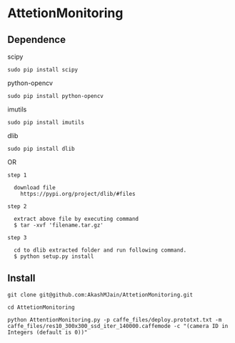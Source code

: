 # AttetionMonitoring
## Dependence

scipy

  `sudo pip install scipy`

python-opencv

  `sudo pip install python-opencv`

imutils

  `sudo pip install imutils`

dlib

  `sudo pip install dlib`

  OR

  ```
  step 1

    download file
      https://pypi.org/project/dlib/#files

  step 2

    extract above file by executing command
    $ tar -xvf 'filename.tar.gz'

  step 3

    cd to dlib extracted folder and run following command.
    $ python setup.py install

  ```


## Install

```
git clone git@github.com:AkashMJain/AttetionMonitoring.git

cd AttetionMonitoring

python AttentionMonitoring.py -p caffe_files/deploy.prototxt.txt -m caffe_files/res10_300x300_ssd_iter_140000.caffemode -c "(camera ID in Integers (default is 0))"
```

